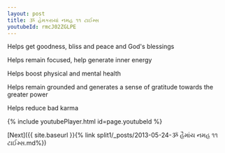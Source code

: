 ```yaml
---
layout: post
title: ૐ હેમકરાયાં નમહ ૧૧ ટાઈમ્સ
youtubeId: rmcJ02ZGLPE
---
```

 
 
Helps get goodness, bliss and peace and God's blessings
 
Helps remain focused, help generate inner energy 
 
Helps boost physical and mental health 
 
Helps remain grounded and generates a sense of gratitude towards the greater power 
 
Helps reduce bad karma
 
 
 
 


{% include youtubePlayer.html id=page.youtubeId %}
 
[Next]({{ site.baseurl }}{% link  split1/_posts/2013-05-24-ૐ હૈમાંય નમહ ૧૧ ટાઈમ્સ.md%})
 
